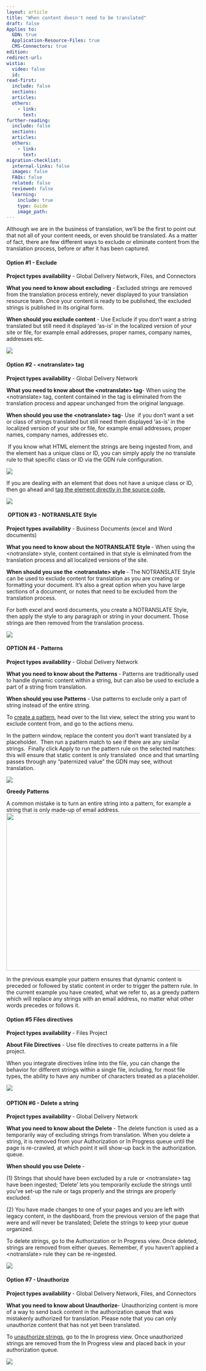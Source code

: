 ```yaml
---
layout: article
title: "When content doesn't need to be translated"
draft: false
Applies to:
  GDN: true
  Application-Resource-Files: true
  CMS-Connectors: true
edition:
redirect-url:
wistia:
  video: false
  id:
read-first:
  include: false
  sections:
  articles:
  others:
    - link:
      text:
further-reading:
  include: false
  sections:
  articles:
  others:
    - link:
      text:
migration-checklist:
  internal-links: false
  images: false
  FAQs: false
  related: false
  reviewed: false
  learning:
    include: true
    type: Guide
    image_path: 
---
```



Although we are in the business of translation, we’ll be the first to point out that not all of your content needs, or even should be translated. As a matter of fact, there are few different ways to exclude or eliminate content from the translation process, before or after it has been captured.&nbsp;

#### Option #1 - Exclude

**Project types availability** - Global Delivery Network, Files, and Connectors

**What you need to know about excluding** - Excluded strings are removed from the translation process entirely, never displayed to your translation resource team. Once your content is ready to be published, the excluded strings is published in its original form.

**When should you exclude content** - Use Exclude if you don’t want a string translated but still need it displayed ‘as-is’ in the localized version of your site or file, for example email addresses, proper names, company names, addresses etc.&nbsp;

![](/uploads/versions/exclude-1---x----1176-654x---.png)

#### Option #2 - &lt;notranslate&gt; tag

**Project types availability** - Global Delivery Network

**What you need to know about the &lt;notranslate&gt; tag**- When using the &lt;notranslate&gt; tag, content contained in the tag is eliminated from the translation process and appear unchanged from the original language.

**When should you use the &lt;notranslate&gt; tag**- Use&nbsp; if you don’t want a set or class of strings translated but still need them displayed ‘as-is’ in the localized version of your site or file, for example email addresses, proper names, company names, addresses etc.&nbsp;

&nbsp;If you know what HTML element the strings are being ingested from, and the element has a unique class or ID, you can simply apply the no translate rule to that specific class or ID via the GDN rule configuration.&nbsp;

![](/uploads/versions/notranslate-1---x----1671-1038x---.png)

If you are dealing with an element that does not have a unique class or ID, then go ahead and [tag the element directly in the source code](http://docs.smartling.com/pages/supported-file-types/)[.](__notset__)

![](/uploads/versions/example-notranslate--html---x----1176-288x---.png)

#### &nbsp;OPTION #3 - NOTRANSLATE Style

**Project types availability** - Business Documents (excel and Word documents)&nbsp;

**What you need to know about the NOTRANSLATE Style&nbsp;**- When using the &lt;notranslate&gt; style, content contained in that style is eliminated from the translation process and all localized versions of the site.&nbsp;

**When should you use the &lt;notranslate&gt; style&nbsp;**- The NOTRANSLATE Style can be used to exclude content for translation as you are creating or formatting your document. It’s also a great option when you have large sections of a document, or notes that need to be excluded from the translation process.

For both excel and word documents, you create a NOTRANSLATE Style, then apply the style to any paragraph or string in your document. Those strings are then removed from the translation process.&nbsp;

![](/uploads/versions/notranslate-style-1---x----1726-723x---.png)

#### OPTION #4 - Patterns

**Project types availability** - Global Delivery Network&nbsp;

**What you need to know about the Patterns&nbsp;**- Patterns are traditionally used to handle dynamic content within a string, but can also be used to exclude a part of a string from translation.&nbsp;

**When should you use Patterns&nbsp;**- Use patterns to exclude only a part of string instead of the entire string.

To [create a pattern](/create-and-manage-patterns-gdn/), head over to the list view, select the string you want to exclude content from, and go to the actions menu.&nbsp;

In the pattern window, replace the content you don’t want translated by a placeholder.&nbsp; Then run a pattern match to see if there are any similar strings.&nbsp; Finally click Apply to run the pattern rule on the selected matches: this will ensure that static content is only translated&nbsp; once and that smartling passes through any “paternized value” the GDN may see, without translation.&nbsp;

![](/uploads/versions/patterns1---x----837-1413x---.png)

**Greedy Patterns**

<div>A common mistake is to turn an entire string into a pattern, for example a string that is only made-up of email address.&nbsp;</div>

<div><img alt="" width="1176" height="411" src="/uploads/versions/patterns2---x----1176-411x---.png" /></div>

In the previous example your pattern ensures that dynamic content is preceded or followed by static content in order to trigger the pattern rule. In the current example you have created, what we refer to, as a greedy pattern which will replace any strings with an email address, no matter what other words precedes or follows it.&nbsp;

#### Option #5 Files directives&nbsp;

**Project types availability** - Files Project

**About File Directives** - Use file directives to create patterns in a file&nbsp; project.&nbsp;

When you integrate directives inline into the file, you can change the behavior for different strings within a single file, including, for most file types, the ability to have any number of characters treated as a placeholder.

![](/uploads/versions/custom-xml---smartling-slack---x----1014-717x---.png)&nbsp;

#### OPTION #6 - Delete a string

**Project types availability** - Global Delivery Network&nbsp;

**What you need to know about the Delete&nbsp;**- The delete function is used as a temporarily way of excluding strings from translation. When you delete a string, it is removed from your Authorization or In Progress queue until the page is re-crawled, at which point it will show-up back in the authorization. queue.&nbsp;

**When should you use Delete&nbsp;**-

(1) Strings that should have been excluded by a rule or &lt;notranslate&gt; tag have been ingested; ‘Delete’ lets you temporarily exclude the strings until you’ve set-up the rule or tags properly and the strings are properly excluded.&nbsp;

(2) You have made changes to one of your pages and you are left with legacy content, in the dashboard, from the previous version of the page that were and will never be translated; Delete the strings to keep your queue organized.&nbsp;

To delete strings, go to the Authorization or In Progress view. Once deleted, strings are removed from either queues. Remember, if you haven’t applied a &lt;notranslate&gt; rule they can be re-ingested.

![](/uploads/versions/delete1---x----1536-861x---.png)

#### Option #7 - Unauthorize

**Project types availability** - Global Delivery Network, Files, and Connectors

**What you need to know about Unauthorize**- Unauthorizing content is more of a way to send back content in the authorization queue that was mistakenly authorized for translation. Please note that you can only unauthorize content that has not yet been translated.

To [unauthorize strings](/authorize-content-from-the-list-view/), go to the In progress view. Once unauthorized strings are removed from the In Progress view and placed back in your authorization queue.&nbsp;

![](/uploads/versions/unauthorize---x----1509-951x---.png)